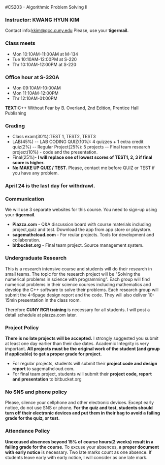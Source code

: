 #CS203 - Algorithmic Problem Solving II

### Instructor: KWANG HYUN KIM
Contact info:kkim@qcc.cuny.edu
Please, use your **tigermail.**
### Class meets
- Mon 10:10AM-11:00AM at M-134
- Tue 10:10AM-12:00PM at S-220
- Thr 10:10AM-12:00PM at S-220

### Office hour at S-320A
- Mon 09:10AM-10:00AM
- Mon 11:10AM-12:00PM
- Thr 12:10AM-01:00PM

**TEXT**:C++ Without Fear by B. Overland, 2nd Edition, Prentice Hall Publishing
### Grading
- Class exam(30%):TEST 1, TEST2, TEST3
- LAB(45%)
 -- LAB CODING QUIZ(10%): 4 quizzes + 1 extra credit quiz(2%)
 -- Regular Project(25%): 5 projects
 -- Final team research project(10%) - code and  the presentation.
- Final(25%)- **I will replace one of lowest scores of TEST1, 2, 3 if final score is higher.**
- **No MAKE UP QUIZ / TEST.** Please, contact me before QUIZ or TEST if you have any problem.

### April 24 is the last day for withdrawl.

### Communication
We will use 3 separate websites for this course. You need to sign-up using your **tigermail**.
- **Piazza.com** - Q&A discussion board with course materials including project,quiz and test. Download the app from app store or playstore.
- **sagemathcloud.com** - For reular projects. Tools for development and collaboration.
- **bitbucket.org** - Final team project. Source management system.
 
### Undergraduate Research

This is a research intensive course and students will do their research in small teams. The topic for the research project will be "Solving the numerical problems in science with programming". Each group will find numerical problems in their science courses including mathematics and develop the C++ software to solve their problems. Each research group will submit the 4-6page design report and the code. They will also deliver 10-15min presentation in the class room.

Therefore **CUNY RCR training** is necessary for all students. I will post a detail schedule at piazza.com later.

### Project Policy
**There is no late projects will be accepted.** I strongly suggested you submit at least one day earlier than their due dates. Academic Integrity is very important. **All projects must be the original work of the student (and group if applicable) to get a proper grade for project.**
- For regular projects, students will submit their **project code and design report** to sagemathcloud.com.
- For final team project, students will submit their **project code, report and presentation** to bitbucket.org

### No SNS and phone policy
Please, silence your cellphone and other electronic devices. Except early notice, do not use SNS or phone.
**For the quiz and test, students should turn off their electronic devices and put them in their bag to avoid a failing grade for the quiz, or test.**

### Attendance Policy
**Unexcused absences beyond 15% of course hours(2 weeks) result in a failing grade for the course.**  To excuse your absences, **a proper document with early notice** is necessary. Two late marks count as one absence. If students leave early with early notice, I will consider as one late mark.


